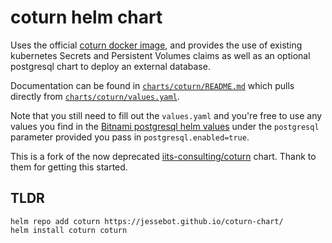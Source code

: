 # coturn helm chart
Uses the official [coturn docker image](https://hub.docker.com/r/coturn/coturn), and provides the use of existing kubernetes Secrets and Persistent Volumes claims as well as an optional postgresql chart to deploy an external database.

Documentation can be found in [`charts/coturn/README.md`](./charts/coturn/README.md) which pulls directly from [`charts/coturn/values.yaml`](./charts/coturn/values.yaml).

Note that you still need to fill out the `values.yaml` and you're free to use any values you find in the [Bitnami postgresql helm values](https://github.com/bitnami/charts/tree/main/bitnami/postgresql) under the `postgresql` parameter provided you pass in `postgresql.enabled=true`.

This is a fork of the now deprecated [iits-consulting/coturn](https://github.com/iits-consulting/coturn-chart) chart. Thank to them for getting this started.

## TLDR 

```console
helm repo add coturn https://jessebot.github.io/coturn-chart/
helm install coturn coturn
```
